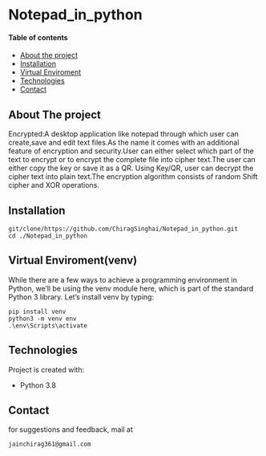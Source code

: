 # Notepad_in_python
#### Table of contents
* [About the project](#about-the-project)
* [Installation](#installation)
* [Virtual Enviroment](#virtual_enviroment)
* [Technologies](#technologies)
* [Contact](#contact)

## About The project
Encrypted:A desktop application like notepad through which user can create,save and edit text files.As the name
it comes with an additional feature of encryption and security.User can either select which part of the text to
encrypt or to encrypt the complete file into cipher text.The user can either copy the key or save it as a QR. Using Key/QR, user can decrypt the cipher text into plain text.The encryption algorithm consists of random Shift cipher and XOR operations.

## Installation
```
git/clone/https://github.com/ChiragSinghai/Notepad_in_python.git
cd ./Notepad_in_python
```

## Virtual Enviroment(venv)
While there are a few ways to achieve a programming environment in Python, we’ll be using the venv module here, which is part of the standard Python 3 library. Let’s install venv by typing:
```
pip install venv
python3 -m venv env
.\env\Scripts\activate
```

## Technologies
Project is created with:
* Python 3.8


## Contact
for suggestions and feedback, mail at 
~~~
jainchirag361@gmail.com
~~~
